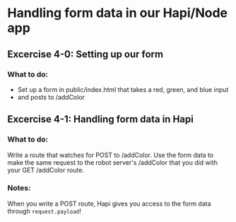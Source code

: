 # Handling form data in our Hapi/Node app

## Excercise 4-0: Setting up our form

### What to do:

* Set up a form in public/index.html that takes a red, green, and blue input
* and posts to /addColor

## Excercise 4-1: Handling form data in Hapi

### What to do:

Write a route that watches for POST to /addColor. Use the form data to make the same request to the robot server's /addColor that you did with your GET /addColor route.

### Notes:

When you write a POST route, Hapi gives you access to the form data through `request.payload`!
